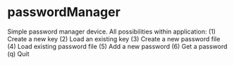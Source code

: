# passwordManager
Simple password manager device. All possibilities within application:     (1) Create a new key     (2) Load an existing key     (3) Create a new password file     (4) Load existing password file     (5) Add a new password     (6) Get a password     (q) Quit
